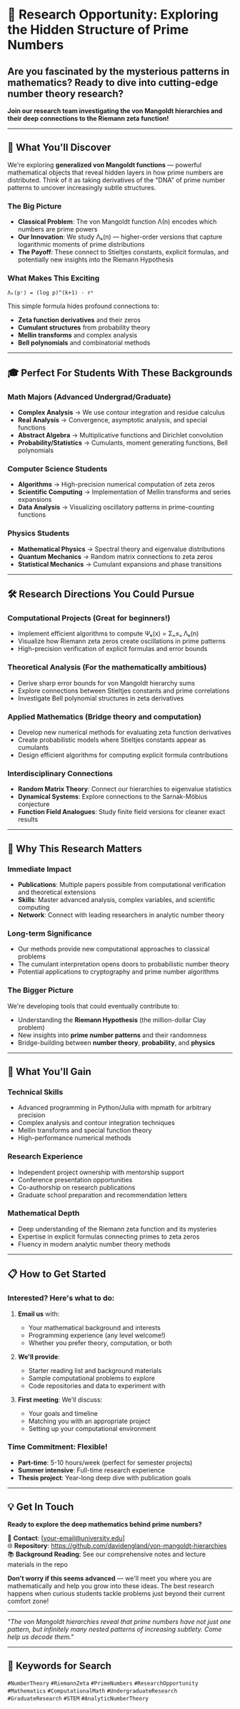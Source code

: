 # 🔬 Research Opportunity: Exploring the Hidden Structure of Prime Numbers

## Are you fascinated by the mysterious patterns in mathematics? Ready to dive into cutting-edge number theory research?

**Join our research team investigating the von Mangoldt hierarchies and their deep connections to the Riemann zeta function!**

---

## 🎯 What You'll Discover

We're exploring **generalized von Mangoldt functions** — powerful mathematical objects that reveal hidden layers in how prime numbers are distributed. Think of it as taking derivatives of the "DNA" of prime number patterns to uncover increasingly subtle structures.

### The Big Picture
- **Classical Problem**: The von Mangoldt function Λ(n) encodes which numbers are prime powers
- **Our Innovation**: We study Λₖ(n) — higher-order versions that capture logarithmic moments of prime distributions  
- **The Payoff**: These connect to Stieltjes constants, explicit formulas, and potentially new insights into the Riemann Hypothesis

### What Makes This Exciting
```
Λₖ(pʳ) = (log p)^(k+1) · rᵏ
```
This simple formula hides profound connections to:
- **Zeta function derivatives** and their zeros
- **Cumulant structures** from probability theory  
- **Mellin transforms** and complex analysis
- **Bell polynomials** and combinatorial methods

---

## 🎓 Perfect For Students With These Backgrounds

### **Math Majors** (Advanced Undergrad/Graduate)
- **Complex Analysis** → We use contour integration and residue calculus
- **Real Analysis** → Convergence, asymptotic analysis, and special functions
- **Abstract Algebra** → Multiplicative functions and Dirichlet convolution
- **Probability/Statistics** → Cumulants, moment generating functions, Bell polynomials

### **Computer Science Students**
- **Algorithms** → High-precision numerical computation of zeta zeros
- **Scientific Computing** → Implementation of Mellin transforms and series expansions
- **Data Analysis** → Visualizing oscillatory patterns in prime-counting functions

### **Physics Students**  
- **Mathematical Physics** → Spectral theory and eigenvalue distributions
- **Quantum Mechanics** → Random matrix connections to zeta zeros
- **Statistical Mechanics** → Cumulant expansions and phase transitions

---

## 🛠️ Research Directions You Could Pursue

### **Computational Projects** (Great for beginners!)
- Implement efficient algorithms to compute Ψₖ(x) = Σₙ≤ₓ Λₖ(n)
- Visualize how Riemann zeta zeros create oscillations in prime patterns
- High-precision verification of explicit formulas and error bounds

### **Theoretical Analysis** (For the mathematically ambitious)
- Derive sharp error bounds for von Mangoldt hierarchy sums
- Explore connections between Stieltjes constants and prime correlations
- Investigate Bell polynomial structures in zeta derivatives

### **Applied Mathematics** (Bridge theory and computation)
- Develop new numerical methods for evaluating zeta function derivatives
- Create probabilistic models where Stieltjes constants appear as cumulants
- Design efficient algorithms for computing explicit formula contributions

### **Interdisciplinary Connections**
- **Random Matrix Theory**: Connect our hierarchies to eigenvalue statistics
- **Dynamical Systems**: Explore connections to the Sarnak-Möbius conjecture  
- **Function Field Analogues**: Study finite field versions for cleaner exact results

---

## 🌟 Why This Research Matters

### **Immediate Impact**
- **Publications**: Multiple papers possible from computational verification and theoretical extensions
- **Skills**: Master advanced analysis, complex variables, and scientific computing
- **Network**: Connect with leading researchers in analytic number theory

### **Long-term Significance**  
- Our methods provide new computational approaches to classical problems
- The cumulant interpretation opens doors to probabilistic number theory
- Potential applications to cryptography and prime number algorithms

### **The Bigger Picture**
We're developing tools that could eventually contribute to:
- Understanding the **Riemann Hypothesis** (the million-dollar Clay problem)
- New insights into **prime number patterns** and their randomness
- Bridge-building between **number theory**, **probability**, and **physics**

---

## 🚀 What You'll Gain

### **Technical Skills**
- Advanced programming in Python/Julia with mpmath for arbitrary precision
- Complex analysis and contour integration techniques
- Mellin transforms and special function theory
- High-performance numerical methods

### **Research Experience**  
- Independent project ownership with mentorship support
- Conference presentation opportunities
- Co-authorship on research publications
- Graduate school preparation and recommendation letters

### **Mathematical Depth**
- Deep understanding of the Riemann zeta function and its mysteries
- Expertise in explicit formulas connecting primes to zeta zeros
- Fluency in modern analytic number theory methods

---

## 📋 How to Get Started

### **Interested? Here's what to do:**

1. **Email us** with:
   - Your mathematical background and interests
   - Programming experience (any level welcome!)
   - Whether you prefer theory, computation, or both

2. **We'll provide**:
   - Starter reading list and background materials
   - Sample computational problems to explore
   - Code repositories and data to experiment with

3. **First meeting**: We'll discuss:
   - Your goals and timeline
   - Matching you with an appropriate project
   - Setting up your computational environment

### **Time Commitment**: Flexible! 
- **Part-time**: 5-10 hours/week (perfect for semester projects)
- **Summer intensive**: Full-time research experience
- **Thesis project**: Year-long deep dive with publication goals

---

## 💡 Get In Touch

**Ready to explore the deep mathematics behind prime numbers?**

📧 **Contact**: [your-email@university.edu]  
🌐 **Repository**: https://github.com/davidengland/von-mangoldt-hierarchies  
📚 **Background Reading**: See our comprehensive notes and lecture materials in the repo

**Don't worry if this seems advanced** — we'll meet you where you are mathematically and help you grow into these ideas. The best research happens when curious students tackle problems just beyond their current comfort zone!

---

*"The von Mangoldt hierarchies reveal that prime numbers have not just one pattern, but infinitely many nested patterns of increasing subtlety. Come help us decode them."*

---

## 🎯 Keywords for Search
`#NumberTheory` `#RiemannZeta` `#PrimeNumbers` `#ResearchOpportunity` `#Mathematics` `#ComputationalMath` `#UndergraduateResearch` `#GraduateResearch` `#STEM` `#AnalyticNumberTheory`
